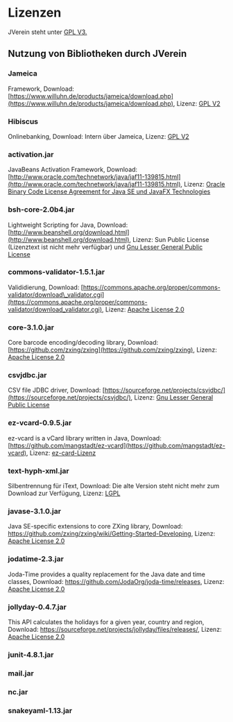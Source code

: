 # Lizenzen

JVerein steht unter [GPL V3.](#gpl-v3)

## Nutzung von Bibliotheken durch JVerein

### Jameica

Framework, Download: [https://www.willuhn.de/products/jameica/download.php](https://www.willuhn.de/products/jameica/download.php), Lizenz: [GPL V2](#gpl-v2)

### Hibiscus

Onlinebanking, Download: Intern über Jameica, Lizenz: [GPL V2](#gpl-v2)

### activation.jar

JavaBeans Activation Framework, Download: [http://www.oracle.com/technetwork/java/jaf11-139815.html](http://www.oracle.com/technetwork/java/jaf11-139815.html), Lizenz: [Oracle Binary Code License Agreement for Java SE und JavaFX Technologies](#oracle-binary-code-license-agreement-for-java-se-und-javafx-technologies)

### bsh-core-2.0b4.jar

Lightweight Scripting for Java, Download: [http://www.beanshell.org/download.html](http://www.beanshell.org/download.html), Lizenz: Sun Public License \(Lizenztext ist nicht mehr verfügbar\) und  [Gnu Lesser General Public License](#gnu-lesser-general-public-license)

### commons-validator-1.5.1.jar

Valididierung, Download: [https://commons.apache.org/proper/commons-validator/download\_validator.cgi](https://commons.apache.org/proper/commons-validator/download_validator.cgi), Lizenz: [Apache License 2.0](#apache-license-20)

### core-3.1.0.jar

Core barcode encoding/decoding library, Download: [https://github.com/zxing/zxing](https://github.com/zxing/zxing), Lizenz: [Apache License 2.0](#apache-license-20)

### csvjdbc.jar

CSV file JDBC driver, Download: [https://sourceforge.net/projects/csvjdbc/](https://sourceforge.net/projects/csvjdbc/), Lizenz: [Gnu Lesser General Public License](#gnu-lesser-general-public-license)

### ez-vcard-0.9.5.jar

ez-vcard is a vCard library written in Java, Download: [https://github.com/mangstadt/ez-vcard](https://github.com/mangstadt/ez-vcard), Lizenz: [ez-card-Lizenz](#ez-card-lizenz)

### text-hyph-xml.jar

Silbentrennung für iText, Download: Die alte Version steht nicht mehr zum Download zur Verfügung, Lizenz: [LGPL](/lizenzen/lgpl.md)

### javase-3.1.0.jar

Java SE-specific extensions to core ZXing library, Download: https://github.com/zxing/zxing/wiki/Getting-Started-Developing, Lizenz: [Apache License 2.0](/lizenzen/apache-license-20.md)

### jodatime-2.3.jar

Joda-Time provides a quality replacement for the Java date and time classes, Download: https://github.com/JodaOrg/joda-time/releases, Lizenz: [Apache License 2.0](/lizenzen/apache-license-20.md)

### jollyday-0.4.7.jar

This API calculates the holidays for a given year, country and region, Download: https://sourceforge.net/projects/jollyday/files/releases/, Lizenz: [Apache License 2.0](/lizenzen/apache-license-20.md)

### junit-4.8.1.jar

### mail.jar

### nc.jar

### snakeyaml-1.13.jar

## 



